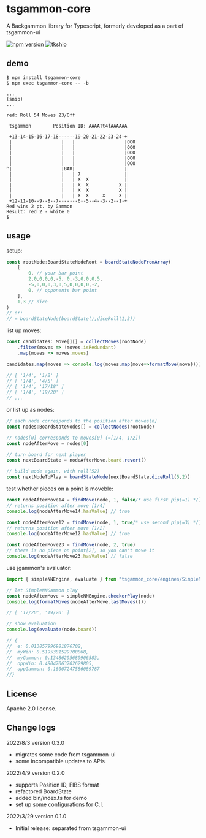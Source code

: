 # tsgammon-core
A Backgammon library for Typescript, formerly developed as a part of tsgammon-ui

[![npm version](https://badge.fury.io/js/tsgammon-core.svg)](https://badge.fury.io/js/tsgammon-core)
[![tkshio](https://circleci.com/gh/tkshio/tsgammon-core.svg?style=shield)](https://circleci.com/gh/tkshio/tsgammon-core)

## demo
````
$ npm install tsgammon-core
$ npm exec tsgammon-core -- -b

...
(snip)
...

red: Roll 54 Moves 23/Off

 tsgammon        Position ID: AAAATt4fAAAAAA

 +13-14-15-16-17-18------19-20-21-22-23-24-+   
 |                  |   |                  |OOO
 |                  |   |                  |OOO
 |                  |   |                  |OOO
 |                  |   |                  |OOO
 |                  |   |                  |OOO
^|                  |BAR|                  |   
 |                  |   | 7                |   
 |                  |   | X  X             |   
 |                  |   | X  X           X |   
 |                  |   | X  X           X |   
 |                  |   | X  X     X     X |   
 +12-11-10--9--8--7-------6--5--4--3--2--1-+   
Red wins 2 pt. by Gammon
Result: red 2 - white 0
$
````


## usage

setup:
```typescript
const rootNode:BoardStateNodeRoot = boardStateNodeFromArray(
    [
        0, // your bar point
        2,0,0,0,0,-5, 0,-3,0,0,0,5,
        -5,0,0,0,3,0,5,0,0,0,0,-2,
        0, // opponents bar point
    ],
    1,3 // dice
)
// or:
// = boardStateNode(boardState(),diceRoll(1,3))
```

list up moves:
```typescript
const candidates: Move[][] = collectMoves(rootNode)
    .filter(moves => !moves.isRedundant)
    .map(moves => moves.moves)

candidates.map(moves => console.log(moves.map(move=>formatMove(move))))

// [ '1/4', '1/2' ]
// [ '1/4', '4/5' ]
// [ '1/4', '17/18' ]
// [ '1/4', '19/20' ]
// ...
```

or list up as nodes:
```typescript
// each node corresponds to the position after moves[n]
const nodes:BoardStateNodes[] = collectNodes(rootNode)

// nodes[0] corresponds to moves[0] (=[1/4, 1/2])
const nodeAfterMove = nodes[0]

// turn board for next player
const nextBoardState = nodeAfterMove.board.revert()

// build node again, with roll(52)
const nextNodeToPlay = boardStateNode(nextBoardState,diceRoll(5,2))

```

test whether pieces on a point is moveble:
```typescript
const nodeAfterMove14 = findMove(node, 1, false/* use first pip(=1) */)
// returns position after move [1/4]
console.log(nodeAfterMove14.hasValue) // true

const nodeAfterMove12 = findMove(node, 1, true/* use second pip(=3) */)
// returns position after move [1/2]
console.log(nodeAfterMove12.hasValue) // true

const nodeAfterMove23 = findMove(node, 2, true)
// there is no piece on point[2], so you can't move it
console.log(nodeAfterMove23.hasValue) // false
```

use jgammon's evaluator:
```typescript
import { simpleNNEngine, evaluate } from "tsgammon_core/engines/SimpleNNGammon"

// let SimpleNNGammon play
const nodeAfterMove = simpleNNEngine.checkerPlay(node)
console.log(formatMoves(nodeAfterMove.lastMoves()))

// [ '17/20', '19/20' ]

// show evaluation
console.log(evaluate(node.board))

// {
//  e: 0.013857996981876702,
//  myWin: 0.5195381529700068,
//  myGammon: 0.13486295689906583,
//  oppWin: 0.48047063702629805,
//  oppGammon: 0.16007247586089787
//}
```

## License

Apache 2.0 license.

## Change logs


2022/8/3 version 0.3.0

- migrates some code from tsgammon-ui
- some incompatible updates to APIs


2022/4/9 version 0.2.0

- supports Position ID, FIBS format
- refactored BoardState
- added bin/index.ts for demo
- set up some configurations for C.I.


2022/3/29 version 0.1.0

- Initial release: separated from tsgammon-ui

